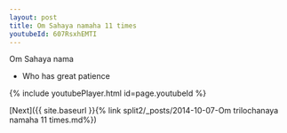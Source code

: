 ```yaml
---
layout: post
title: Om Sahaya namaha 11 times
youtubeId: 607RsxhEMTI
---
```

 
 
Om Sahaya nama 
 
 -  Who has great patience 
 
  
 
  
 
 
 
 
 
 


{% include youtubePlayer.html id=page.youtubeId %}
 
[Next]({{ site.baseurl }}{% link  split2/_posts/2014-10-07-Om trilochanaya namaha 11 times.md%})
 
